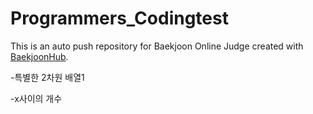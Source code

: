 # Programmers_Codingtest
This is an auto push repository for Baekjoon Online Judge created with [BaekjoonHub](https://github.com/BaekjoonHub/BaekjoonHub).


-특별한 2차원 배열1

-x사이의 개수

